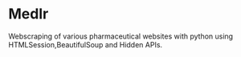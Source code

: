 # Medlr 
Webscraping of various pharmaceutical websites with python using HTMLSession,BeautifulSoup and Hidden APIs.

